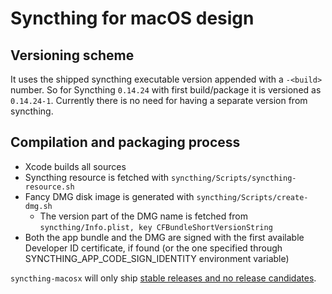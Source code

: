 # Syncthing for macOS design

## Versioning scheme

It uses the shipped syncthing executable version appended with a `-<build>` number.
So for Syncthing `0.14.24` with first build/package it is versioned as `0.14.24-1`.
Currently there is no need for having a separate version from syncthing.

## Compilation and packaging process

* Xcode builds all sources
* Syncthing resource is fetched with `syncthing/Scripts/syncthing-resource.sh`
* Fancy DMG disk image is generated with `syncthing/Scripts/create-dmg.sh`
  * The version part of the DMG name is fetched from `syncthing/Info.plist, key CFBundleShortVersionString`
* Both the app bundle and the DMG are signed with the first available Developer ID certificate, if found (or the one specified through SYNCTHING_APP_CODE_SIGN_IDENTITY environment variable)

`syncthing-macosx` will only ship [stable releases and no release candidates](https://forum.syncthing.net/t/introducing-stable-releases-and-release-candidates/9167).
